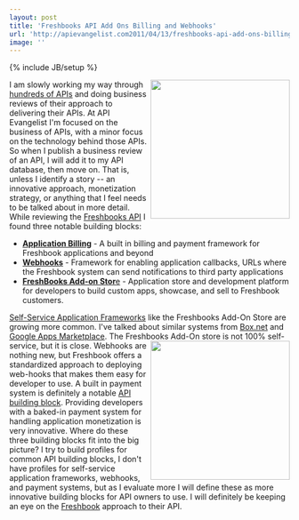 ```yaml
---
layout: post
title: 'Freshbooks API Add Ons Billing and Webhooks'
url: 'http://apievangelist.com2011/04/13/freshbooks-api-add-ons-billing-and-webhooks/'
image: ''
---
```

{% include JB/setup %}
<a href="http://www.freshbooks.com/"><img src="http://kinlane-productions.s3.amazonaws.com/Freshbooks_610x564.png"  width="250" align="right" /></a>I am slowly working my way through <a title="hundreds of APIs" href="http://www.programmableweb.com/apis/directory">hundreds of APIs</a> and doing business reviews of their approach to delivering their APIs.
At API Evangelist I'm focused on the business of APIs, with a minor focus on the technology behind those APIs. So when I publish a business review of an API, I will add it to my API database, then move on.
That is, unless I identify a story -- an innovative approach, monetization strategy, or anything that I feel needs to be talked about in more detail.
While reviewing the <a title="Freshbooks API" href="http://developers.freshbooks.com/">Freshbooks API</a> I found three notable building blocks:
<ul >
     <li>
          <strong><a title="Application Billing" href="http://developers.freshbooks.com/billing/">Application Billing</a></strong> - A built in billing and payment framework for Freshbook applications and beyond
     </li>
     <li>
          <strong><a title="Webhooks" href="http://developers.freshbooks.com/webhooks/">Webhooks</a></strong> - Framework for enabling application callbacks, URLs where the Freshbook system can send notifications to third party applications
     </li>
     <li>
          <a title="Freshbooks Add-On Store" href="http://community.freshbooks.com/addons/"><strong>FreshBooks Add-on Stor</strong>e</a> - Application store and development platform for developers to build custom apps, showcase, and sell to Freshbook customers.
     </li>
</ul><a title="Self-Service Application Frameworks" href="http://blog.apievangelist.com/2011/04/08/anatomy-of-a-self-service-application-platforms/">Self-Service Application Frameworks</a> like the Freshbooks Add-On Store are growing more common. I've talked about similar systems from <a title="Box.net" href="http://blog.apievangelist.com/2011/04/08/box-net-openbox/">Box.net</a> and <a title="Google Apps Marketplace" href="http://blog.apievangelist.com/2011/04/08/google-apps-marketplace/">Google Apps Marketplace</a>. The Freshbooks Add-On store is not 100% self-service, but it is close. <a href="http://www.freshbooks.com/"><img src="http://kinlane-productions.s3.amazonaws.com/freshbooks-leaf.jpg"  width="250" align="right" /></a> Webhooks are nothing new, but Freshbook offers a standardized approach to deploying web-hooks that makes them easy for developer to use.
A built in payment system is definitely a notable <a title="API Building Block" href="http://www.apievangelist.com/ecosystem-building-blocks.php">API building block</a>. Providing developers with a baked-in payment system for handling application monetization is very innovative.
Where do these three building blocks fit into the big picture? I try to build profiles for common API building blocks, I don't have profiles for self-service application frameworks, webhooks, and payment systems, but as I evaluate more I will define these as more innovative building blocks for API owners to use.
I will definitely be keeping an eye on the <a title="Freshbook" href="http://www.freshbooks.com/">Freshbook</a> approach to their API.
